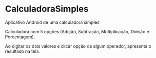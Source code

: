 # CalculadoraSimples
Aplicativo Android  de uma calculadora simples

Calculadora com 5 opções (Adição, Subtração, Multiplicação, Divisão e Porcentagem).

Ao digitar os dois valores e clicar opção de algum operador, apresenta o resultado na tela.
